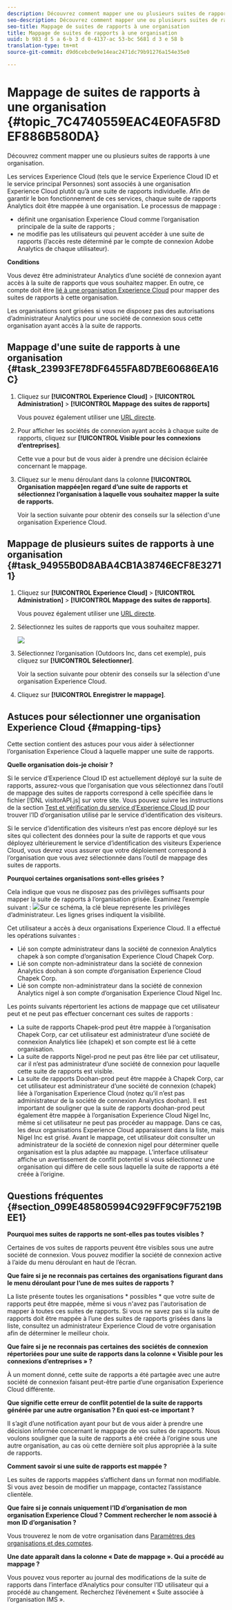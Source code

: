 ```yaml
---
description: Découvrez comment mapper une ou plusieurs suites de rapports à une organisation.
seo-description: Découvrez comment mapper une ou plusieurs suites de rapports à une organisation.
seo-title: Mappage de suites de rapports à une organisation
title: Mappage de suites de rapports à une organisation
uuid: b 983 d 5 a 6-b 3 d 0-4137-ac 53-bc 5681 d 3 e 58 b
translation-type: tm+mt
source-git-commit: d9d6cebc0e9e14eac2471dc79b91276a154e35e0

---
```



# Mappage de suites de rapports à une organisation {#topic_7C4740559EAC4E0FA5F8DEF886B580DA}

Découvrez comment mapper une ou plusieurs suites de rapports à une organisation.

Les services Experience Cloud (tels que le service Experience Cloud ID et le service principal Personnes) sont associés à une organisation Experience Cloud plutôt qu’à une suite de rapports individuelle. Afin de garantir le bon fonctionnement de ces services, chaque suite de rapports Analytics doit être mappée à une organisation. Le processus de mappage :

* définit une organisation Experience Cloud comme l’organisation principale de la suite de rapports ;
* ne modifie pas les utilisateurs qui peuvent accéder à une suite de rapports (l’accès reste déterminé par le compte de connexion Adobe Analytics de chaque utilisateur).


**Conditions**

Vous devez être administrateur Analytics d’une société de connexion ayant accès à la suite de rapports que vous souhaitez mapper. En outre, ce compte doit être [lié à une organisation Experience Cloud](../admin-getting-started/organizations.md#topic_C31CB834F109465A82ED57FF0563B3F1) pour mapper des suites de rapports à cette organisation.

Les organisations sont grisées si vous ne disposez pas des autorisations d’administrateur Analytics pour une société de connexion sous cette organisation ayant accès à la suite de rapports.

## Mappage d&#39;une suite de rapports à une organisation {#task_23993FE78DF6455FA8D7BE60686EA16C}

1. Cliquez sur **[!UICONTROL Experience Cloud]** &gt; **[!UICONTROL Administration]** &gt; **[!UICONTROL Mappage des suites de rapports]**

   Vous pouvez également utiliser une [URL directe](https://audience.marketing.adobe.com/rsmapping/ui.html).

1. Pour afficher les sociétés de connexion ayant accès à chaque suite de rapports, cliquez sur **[!UICONTROL Visible pour les connexions d’entreprises]**.

   Cette vue a pour but de vous aider à prendre une décision éclairée concernant le mappage.

1. Cliquez sur le menu déroulant dans la colonne **[!UICONTROL Organisation mappée]en regard d’une suite de rapports et sélectionnez l’organisation à laquelle vous souhaitez mapper la suite de rapports.**

   Voir la section suivante pour obtenir des conseils sur la sélection d&#39;une organisation Experience Cloud.

## Mappage de plusieurs suites de rapports à une organisation {#task_94955B0D8ABA4CB1A38746ECF8E32711}

1. Cliquez sur **[!UICONTROL Experience Cloud]** &gt; **[!UICONTROL Administration]** &gt; **[!UICONTROL Mappage des suites de rapports]**.

   Vous pouvez également utiliser une [URL directe](https://audience.marketing.adobe.com/rsmapping/ui.html).

1. Sélectionnez les suites de rapports que vous souhaitez mapper.

   ![](assets/rs-mapping-multiple.png)

1. Sélectionnez l’organisation (Outdoors Inc, dans cet exemple), puis cliquez sur **[!UICONTROL Sélectionner]**.

   Voir la section suivante pour obtenir des conseils sur la sélection d&#39;une organisation Experience Cloud.

1. Cliquez sur **[!UICONTROL Enregistrer le mappage]**.

## Astuces pour sélectionner une organisation Experience Cloud {#mapping-tips}

Cette section contient des astuces pour vous aider à sélectionner l’organisation Experience Cloud à laquelle mapper une suite de rapports.

**Quelle organisation dois-je choisir ?**

Si le service d’Experience Cloud ID est actuellement déployé sur la suite de rapports, assurez-vous que l’organisation que vous sélectionnez dans l’outil de mappage des suites de rapports correspond à celle spécifiée dans le fichier [!DNL visitorAPI.js] sur votre site. Vous pouvez suivre les instructions de la section [Test et vérification du service d’Experience Cloud ID](https://marketing.adobe.com/resources/help/en_US/mcvid/mcvid-test-verify.html) pour trouver l’ID d’organisation utilisé par le service d’identification des visiteurs.

Si le service d’identification des visiteurs n’est pas encore déployé sur les sites qui collectent des données pour la suite de rapports et que vous déployez ultérieurement le service d’identification des visiteurs Experience Cloud, vous devrez vous assurer que votre déploiement correspond à l’organisation que vous avez sélectionnée dans l’outil de mappage des suites de rapports.

**Pourquoi certaines organisations sont-elles grisées ?**

Cela indique que vous ne disposez pas des privilèges suffisants pour mapper la suite de rapports à l’organisation grisée. Examinez l’exemple suivant :
![](assets/rs-mapping.png)Sur ce schéma, la clé bleue représente les privilèges d’administrateur. Les lignes grises indiquent la visibilité.

Cet utilisateur a accès à deux organisations Experience Cloud. Il a effectué les opérations suivantes :

* Lié son compte administrateur dans la société de connexion Analytics chapek à son compte d’organisation Experience Cloud Chapek Corp.
* Lié son compte non-administrateur dans la société de connexion Analytics doohan à son compte d’organisation Experience Cloud Chapek Corp.
* Lié son compte non-administrateur dans la société de connexion Analytics nigel à son compte d’organisation Experience Cloud Nigel Inc.

Les points suivants répertorient les actions de mappage que cet utilisateur peut et ne peut pas effectuer concernant ces suites de rapports :

* La suite de rapports Chapek-prod peut être mappée à l’organisation Chapek Corp, car cet utilisateur est administrateur d’une société de connexion Analytics liée (chapek) et son compte est lié à cette organisation.
* La suite de rapports Nigel-prod ne peut pas être liée par cet utilisateur, car il n’est pas administrateur d’une société de connexion pour laquelle cette suite de rapports est visible.
* La suite de rapports Doohan-prod peut être mappée à Chapek Corp, car cet utilisateur est administrateur d’une société de connexion (chapek) liée à l’organisation Experience Cloud (notez qu’il n’est pas administrateur de la société de connexion Analytics doohan). Il est important de souligner que la suite de rapports doohan-prod peut également être mappée à l’organisation Experience Cloud Nigel Inc, même si cet utilisateur ne peut pas procéder au mappage. Dans ce cas, les deux organisations Experience Cloud apparaissent dans la liste, mais Nigel Inc est grisé. Avant le mappage, cet utilisateur doit consulter un administrateur de la société de connexion nigel pour déterminer quelle organisation est la plus adaptée au mappage. L’interface utilisateur affiche un avertissement de conflit potentiel si vous sélectionnez une organisation qui diffère de celle sous laquelle la suite de rapports a été créée à l’origine.

## Questions fréquentes {#section_099E485805994C929FF9C9F75219BEE1}

**Pourquoi mes suites de rapports ne sont-elles pas toutes visibles ?**

Certaines de vos suites de rapports peuvent être visibles sous une autre société de connexion. Vous pouvez modifier la société de connexion active à l’aide du menu déroulant en haut de l’écran.

**Que faire si je ne reconnais pas certaines des organisations figurant dans le menu déroulant pour l’une de mes suites de rapports ?**

La liste présente toutes les organisations * possibles * que votre suite de rapports peut être mappée, même si vous n&#39;avez pas l&#39;autorisation de mapper à toutes ces suites de rapports. Si vous ne savez pas si la suite de rapports doit être mappée à l’une des suites de rapports grisées dans la liste, consultez un administrateur Experience Cloud de votre organisation afin de déterminer le meilleur choix.

**Que faire si je ne reconnais pas certaines des sociétés de connexion répertoriées pour une suite de rapports dans la colonne « Visible pour les connexions d’entreprises » ?**

À un moment donné, cette suite de rapports a été partagée avec une autre société de connexion faisant peut-être partie d’une organisation Experience Cloud différente.

**Que signifie cette erreur de conflit potentiel de la suite de rapports générée par une autre organisation ? En quoi est-ce important ?**

Il s’agit d’une notification ayant pour but de vous aider à prendre une décision informée concernant le mappage de vos suites de rapports. Nous voulons souligner que la suite de rapports a été créée à l’origine sous une autre organisation, au cas où cette dernière soit plus appropriée à la suite de rapports.

**Comment savoir si une suite de rapports est mappée ?**

Les suites de rapports mappées s’affichent dans un format non modifiable. Si vous avez besoin de modifier un mappage, contactez l’assistance clientèle.

**Que faire si je connais uniquement l’ID d’organisation de mon organisation Experience Cloud ? Comment rechercher le nom associé à mon ID d’organisation ?**

Vous trouverez le nom de votre organisation dans [Paramètres des organisations et des comptes](https://marketing.adobe.com/resources/help/en_US/mcloud/?f=organizations).

**Une date apparaît dans la colonne « Date de mappage ». Qui a procédé au mappage ?**

Vous pouvez vous reporter au journal des modifications de la suite de rapports dans l’interface d’Analytics pour consulter l’ID utilisateur qui a procédé au changement. Recherchez l’événement « Suite associée à l’organisation IMS ».

